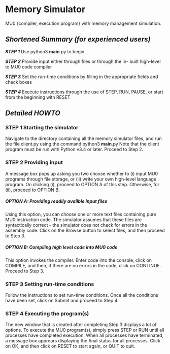 # Memory Simulator
MU0 {compiler, execution program} with memory management simulation.

## _Shortened Summary (for experienced users)_ 
_**STEP 1**_ Use python3 __main__.py to begin.

_**STEP 2**_ Provide input either through files or through the in- built high-level to MU0 code compiler

_**STEP 3**_ Set the run-time conditions by filling in the appropriate fields and check boxes

_**STEP 4**_ Execute instructions through the use of STEP, RUN, PAUSE, or start from the beginning with RESET

## _Detailed HOWTO_
### STEP 1 Starting the simulator
Navigate to the directory containing all the memory simulator files, and run the file client.py using the command
python3 __main__.py
Note that the client program must be run with Python v3.4 or later. Proceed to Step 2.

### STEP 2 Providing input
A message box pops up asking you two choose whether to (i) input MU0 programs through file storage, or (ii) write your own high-level language program. On clicking (i), proceed to OPTION A of this step. Otherwise, for (ii), proceed to OPTION B.
##### OPTION A: Providing readily availble input files 
Using this option, you can choose one or more text files containing pure MU0 instruction code. The simulator assumes that these files are syntactically correct - the simulator does not check for errors in the assembly code.
Click on the Browse button to select files, and then proceed to Step 3.
##### OPTION B: Compiling high level code into MU0 code
This option invokes the compiler.
Enter code into the console, click on COMPILE, and then, if there are no errors in the code, click on CONTINUE. Proceed to Step 3.

### STEP 3 Setting run-time conditions
Follow the instructions to set run-time conditions. Once all the conditions have been set, click on Submit and proceed to Step 4.

### STEP 4 Executing the program(s)
The new window that is created after completing Step 3 displays a lot of options.
To execute the MU0 program(s), simply press STEP or RUN until all processes have completed execution.
When all processes have terminated, a message box apprears displaying the final status for all processes. Click on OK, and then click on RESET to start again, or QUIT to quit.





